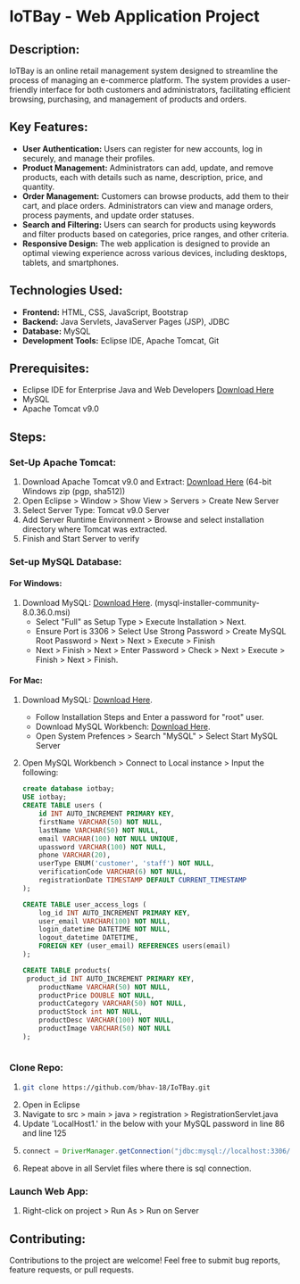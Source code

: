 # IoTBay - Web Application Project

## Description:

IoTBay is an online retail management system designed to streamline the process of managing an e-commerce platform. The system provides a user-friendly interface for both customers and administrators, facilitating efficient browsing, purchasing, and management of products and orders.

## Key Features:

- **User Authentication:** Users can register for new accounts, log in securely, and manage their profiles.
- **Product Management:** Administrators can add, update, and remove products, each with details such as name, description, price, and quantity.
- **Order Management:** Customers can browse products, add them to their cart, and place orders. Administrators can view and manage orders, process payments, and update order statuses.
- **Search and Filtering:** Users can search for products using keywords and filter products based on categories, price ranges, and other criteria.
- **Responsive Design:** The web application is designed to provide an optimal viewing experience across various devices, including desktops, tablets, and smartphones.

## Technologies Used:

- **Frontend:** HTML, CSS, JavaScript, Bootstrap
- **Backend:** Java Servlets, JavaServer Pages (JSP), JDBC
- **Database:** MySQL
- **Development Tools:** Eclipse IDE, Apache Tomcat, Git

## Prerequisites:

- Eclipse IDE for Enterprise Java and Web Developers [Download Here](https://www.eclipse.org/downloads/packages/release/2024-03/r/eclipse-ide-enterprise-java-and-web-developers)
- MySQL
- Apache Tomcat v9.0

## Steps:

### Set-Up Apache Tomcat:

1. Download Apache Tomcat v9.0 and Extract: [Download Here](https://tomcat.apache.org/download-90.cgi) (64-bit Windows zip (pgp, sha512))
2. Open Eclipse > Window > Show View > Servers > Create New Server
3. Select Server Type: Tomcat v9.0 Server
4. Add Server Runtime Environment > Browse and select installation directory where Tomcat was extracted.
5. Finish and Start Server to verify

### Set-up MySQL Database:

#### For Windows:

1. Download MySQL: [Download Here](https://dev.mysql.com/downloads/installer/). (mysql-installer-community-8.0.36.0.msi)
   - Select "Full" as Setup Type > Execute Installation > Next.
   - Ensure Port is 3306 > Select Use Strong Password > Create MySQL Root Password > Next > Next > Execute > Finish
   - Next > Finish > Next > Enter Password > Check > Next > Execute > Finish > Next > Finish.

#### For Mac:

1. Download MySQL: [Download Here](https://dev.mysql.com/downloads/mysql/).

   - Follow Installation Steps and Enter a password for "root" user.
   - Download MySQL Workbench: [Download Here](https://dev.mysql.com/downloads/workbench/).
   - Open System Prefences > Search "MySQL" > Select Start MySQL Server

2. Open MySQL Workbench > Connect to Local instance > Input the following:

   ```sql
   create database iotbay;
   USE iotbay;
   CREATE TABLE users (
       id INT AUTO_INCREMENT PRIMARY KEY,
       firstName VARCHAR(50) NOT NULL,
       lastName VARCHAR(50) NOT NULL,
       email VARCHAR(100) NOT NULL UNIQUE,
       upassword VARCHAR(100) NOT NULL,
       phone VARCHAR(20),
       userType ENUM('customer', 'staff') NOT NULL,
       verificationCode VARCHAR(6) NOT NULL,
       registrationDate TIMESTAMP DEFAULT CURRENT_TIMESTAMP
   );

   CREATE TABLE user_access_logs (
       log_id INT AUTO_INCREMENT PRIMARY KEY,
       user_email VARCHAR(100) NOT NULL,
       login_datetime DATETIME NOT NULL,
       logout_datetime DATETIME,
       FOREIGN KEY (user_email) REFERENCES users(email)
   );

   CREATE TABLE products(
   	product_id INT AUTO_INCREMENT PRIMARY KEY,
       productName VARCHAR(50) NOT NULL,
       productPrice DOUBLE NOT NULL,
       productCategory VARCHAR(50) NOT NULL,
       productStock int NOT NULL,
       productDesc VARCHAR(100) NOT NULL,
       productImage VARCHAR(50) NOT NULL
   );

   

   ```

### Clone Repo:

1. ```bash
   git clone https://github.com/bhav-18/IoTBay.git
   ```
2. Open in Eclipse
3. Navigate to src > main > java > registration > RegistrationServlet.java
4. Update 'LocalHost1.' in the below with your MySQL password in line 86 and line 125
5. ```java :
   connect = DriverManager.getConnection("jdbc:mysql://localhost:3306/iotbay?useSSL=false","root","LocalHost1.");
   ```
6. Repeat above in all Servlet files where there is sql connection.

### Launch Web App:

1. Right-click on project > Run As > Run on Server

## Contributing:

Contributions to the project are welcome! Feel free to submit bug reports, feature requests, or pull requests.
